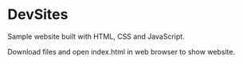# DevSites 

Sample website built with HTML, CSS and JavaScript.

Download files and open index.html in web browser to show website.
